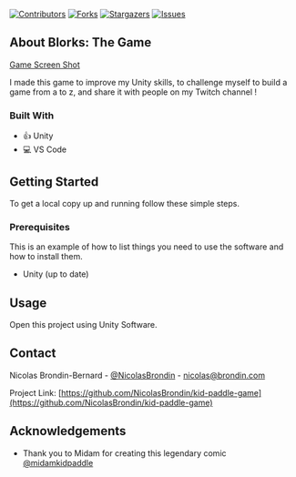 <!-- PROJECT SHIELDS -->
<!--
*** This template uses markdown "reference style" links for readability.
*** Reference links are enclosed in brackets [ ] instead of parentheses ( ).
*** See the bottom of this document for the declaration of the reference variables
*** for contributors-url, forks-url, etc. This is an optional, concise syntax you may use.
*** https://www.markdownguide.org/basic-syntax/#reference-style-links
-->

[![Contributors][contributors-shield]][contributors-url] [![Forks][forks-shield]][forks-url] [![Stargazers][stars-shield]][stars-url] [![Issues][issues-shield]][issues-url]

<!-- ABOUT THE PROJECT -->
## About Blorks: The Game

[Game Screen Shot][product-screenshot]

I made this game to improve my Unity skills, to challenge myself to build a game from a to z, and share it with people on my Twitch channel !

### Built With

* 👍 Unity
* 💻 VS Code

<!-- GETTING STARTED -->
## Getting Started

To get a local copy up and running follow these simple steps.

### Prerequisites

This is an example of how to list things you need to use the software and how to install them.
* Unity (up to date)

<!-- USAGE EXAMPLES -->
## Usage

Open this project using Unity Software.


<!-- CONTACT -->
## Contact

Nicolas Brondin-Bernard - [@NicolasBrondin](https://twitter.com/NicolasBrondin) - nicolas@brondin.com

Project Link: [https://github.com/NicolasBrondin/kid-paddle-game](https://github.com/NicolasBrondin/kid-paddle-game)



<!-- ACKNOWLEDGEMENTS -->
## Acknowledgements

* Thank you to Midam for creating this legendary comic [@midamkidpaddle](https://twitter.com/midamkidpaddle)


<!-- MARKDOWN LINKS & IMAGES -->
<!-- https://www.markdownguide.org/basic-syntax/#reference-style-links -->
[contributors-shield]: https://img.shields.io/github/contributors/NicolasBrondin/kid-paddle-game.svg?style=flat-square
[contributors-url]: https://github.com/NicolasBrondin/kid-paddle-game/graphs/contributors
[forks-shield]: https://img.shields.io/github/forks/NicolasBrondin/kid-paddle-game.svg?style=flat-square
[forks-url]: https://github.com/NicolasBrondin/kid-paddle-game/network/members
[stars-shield]: https://img.shields.io/github/stars/NicolasBrondin/kid-paddle-game.svg?style=flat-square
[stars-url]: https://github.com/NicolasBrondin/kid-paddle-game/stargazers
[issues-shield]: https://img.shields.io/github/issues/NicolasBrondin/kid-paddle-game.svg?style=flat-square
[issues-url]: https://github.com/NicolasBrondin/kid-paddle-game/issues
[license-shield]: https://img.shields.io/github/license/NicolasBrondin/kid-paddle-game.svg?style=flat-square
[license-url]: https://github.com/NicolasBrondin/kid-paddle-game/blob/master/LICENSE.txt
[linkedin-shield]: https://img.shields.io/badge/-LinkedIn-black.svg?style=flat-square&logo=linkedin&colorB=555
[linkedin-url]: https://linkedin.com/in/nicolasbrondinbernard
[product-screenshot]: docs/cover.gif
